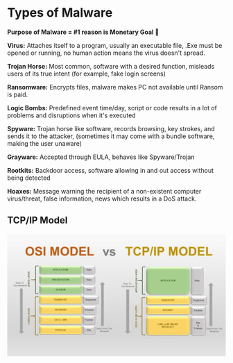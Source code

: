 # Types of Malware

**Purpose of Malware = #1 reason is Monetary Goal :money_with_wings:**

**Virus:** Attaches itself to a program, usually an executable file, .Exe must be opened or running, no human action means the virus doesn't spread.

**Trojan Horse:** Most common, software with a desired function, misleads users of its true intent (for example, fake login screens)

**Ransomware:** Encrypts files, malware makes PC not available until Ransom is paid.

**Logic Bombs:** Predefined event time/day, script or code results in a lot of problems and disruptions when it's executed

**Spyware:** Trojan horse like software, records browsing, key strokes, and sends it to the attacker, (sometimes it may come with a bundle software, making the user unaware)

**Grayware:** Accepted through EULA, behaves like Spyware/Trojan

**Rootkits:** Backdoor access, software allowing in and out access without being detected

**Hoaxes:** Message warning the recipient of a non-existent computer virus/threat, false information, news which results in a DoS attack.


## TCP/IP Model ##
![TCP/IP Image](/images/OSI_vs_TCP_IP_model.png)
 
